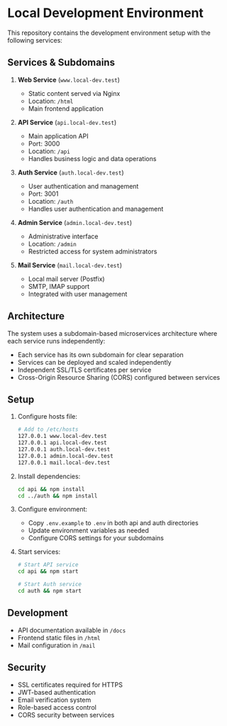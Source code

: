 # Local Development Environment

This repository contains the development environment setup with the following services:

## Services & Subdomains

1. **Web Service** (`www.local-dev.test`)
   - Static content served via Nginx
   - Location: `/html`
   - Main frontend application

2. **API Service** (`api.local-dev.test`)
   - Main application API
   - Port: 3000
   - Location: `/api`
   - Handles business logic and data operations

3. **Auth Service** (`auth.local-dev.test`)
   - User authentication and management
   - Port: 3001
   - Location: `/auth`
   - Handles user authentication and management

4. **Admin Service** (`admin.local-dev.test`)
   - Administrative interface
   - Location: `/admin`
   - Restricted access for system administrators

5. **Mail Service** (`mail.local-dev.test`)
   - Local mail server (Postfix)
   - SMTP, IMAP support
   - Integrated with user management

## Architecture

The system uses a subdomain-based microservices architecture where each service runs independently:
- Each service has its own subdomain for clear separation
- Services can be deployed and scaled independently
- Independent SSL/TLS certificates per service
- Cross-Origin Resource Sharing (CORS) configured between services

## Setup

1. Configure hosts file:
   ```bash
   # Add to /etc/hosts
   127.0.0.1 www.local-dev.test
   127.0.0.1 api.local-dev.test
   127.0.0.1 auth.local-dev.test
   127.0.0.1 admin.local-dev.test
   127.0.0.1 mail.local-dev.test
   ```

2. Install dependencies:
   ```bash
   cd api && npm install
   cd ../auth && npm install
   ```

3. Configure environment:
   - Copy `.env.example` to `.env` in both api and auth directories
   - Update environment variables as needed
   - Configure CORS settings for your subdomains

4. Start services:
   ```bash
   # Start API service
   cd api && npm start

   # Start Auth service
   cd auth && npm start
   ```

## Development

- API documentation available in `/docs`
- Frontend static files in `/html`
- Mail configuration in `/mail`

## Security

- SSL certificates required for HTTPS
- JWT-based authentication
- Email verification system
- Role-based access control
- CORS security between services
